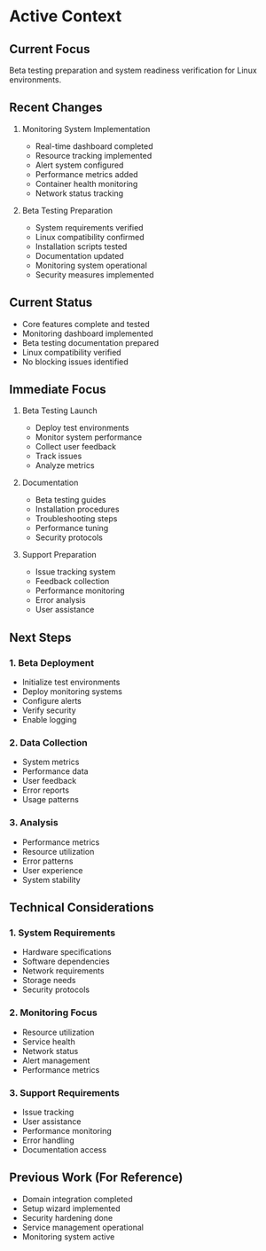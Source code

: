 # Active Context

## Current Focus
Beta testing preparation and system readiness verification for Linux environments.

## Recent Changes
1. Monitoring System Implementation
   - Real-time dashboard completed
   - Resource tracking implemented
   - Alert system configured
   - Performance metrics added
   - Container health monitoring
   - Network status tracking

2. Beta Testing Preparation
   - System requirements verified
   - Linux compatibility confirmed
   - Installation scripts tested
   - Documentation updated
   - Monitoring system operational
   - Security measures implemented

## Current Status
- Core features complete and tested
- Monitoring dashboard implemented
- Beta testing documentation prepared
- Linux compatibility verified
- No blocking issues identified

## Immediate Focus
1. Beta Testing Launch
   - Deploy test environments
   - Monitor system performance
   - Collect user feedback
   - Track issues
   - Analyze metrics

2. Documentation
   - Beta testing guides
   - Installation procedures
   - Troubleshooting steps
   - Performance tuning
   - Security protocols

3. Support Preparation
   - Issue tracking system
   - Feedback collection
   - Performance monitoring
   - Error analysis
   - User assistance

## Next Steps

### 1. Beta Deployment
- Initialize test environments
- Deploy monitoring systems
- Configure alerts
- Verify security
- Enable logging

### 2. Data Collection
- System metrics
- Performance data
- User feedback
- Error reports
- Usage patterns

### 3. Analysis
- Performance metrics
- Resource utilization
- Error patterns
- User experience
- System stability

## Technical Considerations

### 1. System Requirements
- Hardware specifications
- Software dependencies
- Network requirements
- Storage needs
- Security protocols

### 2. Monitoring Focus
- Resource utilization
- Service health
- Network status
- Alert management
- Performance metrics

### 3. Support Requirements
- Issue tracking
- User assistance
- Performance monitoring
- Error handling
- Documentation access

## Previous Work (For Reference)
- Domain integration completed
- Setup wizard implemented
- Security hardening done
- Service management operational
- Monitoring system active